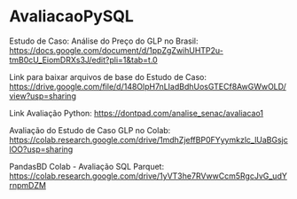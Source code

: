 # AvaliacaoPySQL

Estudo de Caso: Análise do Preço do GLP no Brasil: https://docs.google.com/document/d/1ppZgZwihUHTP2u-tmB0cU_EiomDRXs3J/edit?pli=1&tab=t.0

Link para baixar arquivos de base do Estudo de Caso: https://drive.google.com/file/d/148OlpH7nLIadBdhUosGTECf8AwGWwOLD/view?usp=sharing

Link Avaliação Python: https://dontpad.com/analise_senac/avaliacao1

Avaliação do Estudo de Caso GLP no Colab: https://colab.research.google.com/drive/1mdhZjeffBP0FYyymkzlc_lUaBGsjclOO?usp=sharing

PandasBD Colab - Avaliação SQL Parquet: https://colab.research.google.com/drive/1yVT3he7RVwwCcm5RgcJvG_udYrnpmDZM
